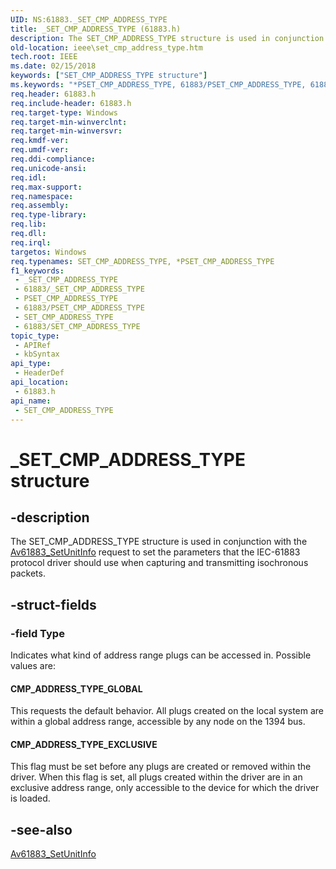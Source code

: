 ```yaml
---
UID: NS:61883._SET_CMP_ADDRESS_TYPE
title: _SET_CMP_ADDRESS_TYPE (61883.h)
description: The SET_CMP_ADDRESS_TYPE structure is used in conjunction with the Av61883_SetUnitInfo request to set the parameters that the IEC-61883 protocol driver should use when capturing and transmitting isochronous packets.
old-location: ieee\set_cmp_address_type.htm
tech.root: IEEE
ms.date: 02/15/2018
keywords: ["SET_CMP_ADDRESS_TYPE structure"]
ms.keywords: "*PSET_CMP_ADDRESS_TYPE, 61883/PSET_CMP_ADDRESS_TYPE, 61883/SET_CMP_ADDRESS_TYPE, 61883_structures_35b30fc9-69a6-4599-8d76-5aaf35104346.xml, IEEE.set_cmp_address_type, PSET_CMP_ADDRESS_TYPE, PSET_CMP_ADDRESS_TYPE structure pointer [Buses], SET_CMP_ADDRESS_TYPE, SET_CMP_ADDRESS_TYPE structure [Buses], _SET_CMP_ADDRESS_TYPE"
req.header: 61883.h
req.include-header: 61883.h
req.target-type: Windows
req.target-min-winverclnt: 
req.target-min-winversvr: 
req.kmdf-ver: 
req.umdf-ver: 
req.ddi-compliance: 
req.unicode-ansi: 
req.idl: 
req.max-support: 
req.namespace: 
req.assembly: 
req.type-library: 
req.lib: 
req.dll: 
req.irql: 
targetos: Windows
req.typenames: SET_CMP_ADDRESS_TYPE, *PSET_CMP_ADDRESS_TYPE
f1_keywords:
 - _SET_CMP_ADDRESS_TYPE
 - 61883/_SET_CMP_ADDRESS_TYPE
 - PSET_CMP_ADDRESS_TYPE
 - 61883/PSET_CMP_ADDRESS_TYPE
 - SET_CMP_ADDRESS_TYPE
 - 61883/SET_CMP_ADDRESS_TYPE
topic_type:
 - APIRef
 - kbSyntax
api_type:
 - HeaderDef
api_location:
 - 61883.h
api_name:
 - SET_CMP_ADDRESS_TYPE
---
```


# _SET_CMP_ADDRESS_TYPE structure


## -description

The SET_CMP_ADDRESS_TYPE structure is used in conjunction with the <a href="https://msdn.microsoft.com/library/windows/hardware/ff537002">Av61883_SetUnitInfo</a> request to set the parameters that the IEC-61883 protocol driver should use when capturing and transmitting isochronous packets.

## -struct-fields

### -field Type

Indicates what kind of address range plugs can be accessed in. Possible values are:





#### CMP_ADDRESS_TYPE_GLOBAL

This requests the default behavior. All plugs created on the local system are within a global address range, accessible by any node on the 1394 bus.



#### CMP_ADDRESS_TYPE_EXCLUSIVE

This flag must be set before any plugs are created or removed within the driver. When this flag is set, all plugs created within the driver are in an exclusive address range, only accessible to the device for which the driver is loaded.

## -see-also

<a href="https://msdn.microsoft.com/library/windows/hardware/ff537002">Av61883_SetUnitInfo</a>

